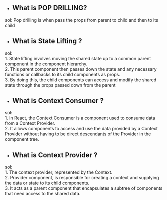 - ## What is POP DRILLING? <br/>
sol:  Pop drilling is when pass the props from parent to child and then to its child <br/>
- ## What is State Lifting ? <br/>
sol: <br/>
     1. State lifting involves moving the shared state up to a common parent component in the component hierarchy. <br/>
     2. This parent component then passes down the state and any necessary functions or callbacks to its child components as props. <br/>
     3. By doing this, the child components can access and modify the shared state through the props passed down from the parent <br/>
- ## What is Context Consumer ? <br/>
sol: <br/>
     1. In React, the Context Consumer is a component used to consume data from a Context Provider.<br/> 
     2. It allows components to access and use the data provided by a Context Provider without having to be direct descendants of the Provider in the component tree.<br/>
- ## What is Context Provider ? <br/>
sol: <br/>
     1. The context provider, represented by the Context. <br/>
     2. Provider component, is responsible for creating a context and supplying the data or state to its child components. <br/>
     3. It acts as a parent component that encapsulates a subtree of components that need access to the shared data.<br/>
